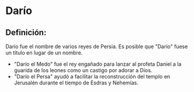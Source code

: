 # Darío

## Definición: 

Darío fue el nombre de varios reyes de Persia. Es posible que "Darío" fuese un título en lugar de un nombre.

* "Darío el Medo" fue el rey engañado para lanzar al profeta Daniel a la guarida de los leones como un castigo por adorar a Dios.
* "Darío el Persa" ayudó a facilitar la reconstrucción del templo en Jerusalén durante el tiempo de Esdras y Nehemías.

